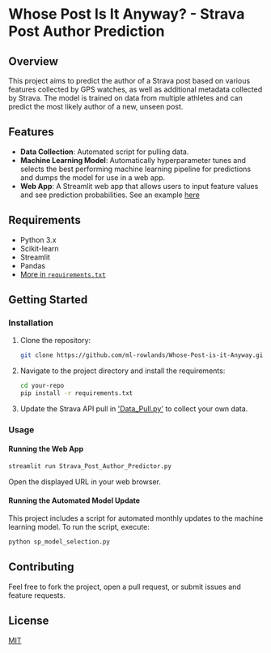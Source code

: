 
# Whose Post Is It Anyway? - Strava Post Author Prediction

## Overview

This project aims to predict the author of a Strava post based on various features collected by GPS watches, as well as additional metadata collected by Strava. The model is trained on data from multiple athletes and can predict the most likely author of a new, unseen post.

## Features

- **Data Collection**: Automated script for pulling data.
- **Machine Learning Model**: Automatically hyperparameter tunes and selects the best performing machine learning pipeline for predictions and dumps the model for use in a web app.
- **Web App**: A Streamlit web app that allows users to input feature values and see prediction probabilities. See an example [here](https://strava-post-classifier.streamlit.app/)

## Requirements

- Python 3.x
- Scikit-learn
- Streamlit
- Pandas
- [More in `requirements.txt`](requirements.txt)

## Getting Started

### Installation

1. Clone the repository:
    ```bash
    git clone https://github.com/ml-rowlands/Whose-Post-is-it-Anyway.git
    ```
   
2. Navigate to the project directory and install the requirements:
    ```bash
    cd your-repo
    pip install -r requirements.txt
    ```
3. Update the Strava API pull in ['Data_Pull.py'](Scripts/Data_Pull.py) to collect your own data.

### Usage

#### Running the Web App

```bash
streamlit run Strava_Post_Author_Predictor.py
```

Open the displayed URL in your web browser.

#### Running the Automated Model Update

This project includes a script for automated monthly updates to the machine learning model. To run the script, execute:

```bash
python sp_model_selection.py
```

## Contributing

Feel free to fork the project, open a pull request, or submit issues and feature requests.

## License

[MIT](LICENSE)
